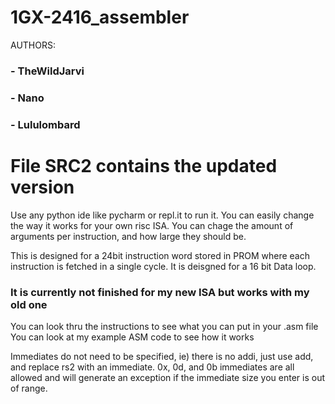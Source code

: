 # 1GX-2416_assembler
AUTHORS:
### - TheWildJarvi
### - Nano
### - Lululombard


# File SRC2 contains the updated version

Use any python ide like pycharm or repl.it to run it. You can easily change the way it works for your own risc ISA. You can chage the amount of arguments per instruction, and how large they should be.

This is designed for a 24bit instruction word stored in PROM where each instruction is fetched in a single cycle. It is deisgned for a 16 bit Data loop. 


### It is currently not finished for my new ISA but works with my old one
You can look thru the instructions to see what you can put in your .asm file
You can look at my example ASM code to see how it works

Immediates do not need to be specified, ie) there is no addi, just use add, and replace rs2 with an immediate. 0x, 0d, and 0b immediates are all allowed and will generate an exception if the immediate size you enter is out of range.
